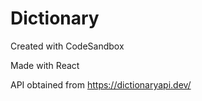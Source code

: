 # Dictionary
Created with CodeSandbox

Made with React

API obtained from https://dictionaryapi.dev/
